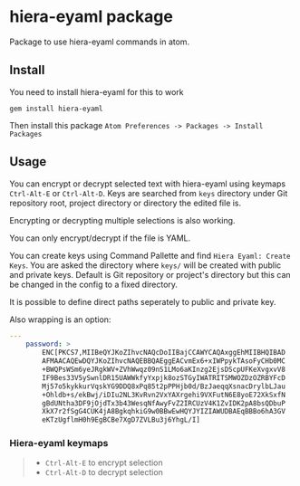 # hiera-eyaml package

Package to use hiera-eyaml commands in atom.

## Install

You need to install hiera-eyaml for this to work

```shell
gem install hiera-eyaml
```

Then install this package `Atom Preferences -> Packages -> Install Packages`


## Usage

You can encrypt or decrypt selected text with hiera-eyaml using keymaps
 `Ctrl-Alt-E` or `Ctrl-Alt-D`. Keys are searched from `keys` directory under
 Git repository root, project directory or directory the edited file is.

Encrypting or decrypting multiple selections is also working.

You can only encrypt/decrypt if the file is YAML.

You can create keys using Command Pallette and find `Hiera Eyaml: Create Keys`.
You are asked the directory where `keys/` will be created with public and
private keys. Default is Git repository or project's directory but this can be
changed in the config to a fixed directory.

It is possible to define direct paths seperately to public and private key.

Also wrapping is an option:

```yaml
---
	password: >
		ENC[PKCS7,MIIBeQYJKoZIhvcNAQcDoIIBajCCAWYCAQAxggEhMIIBHQIBAD
		AFMAACAQEwDQYJKoZIhvcNAQEBBQAEggEACvmEx6+xIWPpykTAsoFyCHb0MC
		+BWQPsWSm6yeJRgkWV+ZVhWwqz09nS1LMo6aKInzg2EjsDScpUFKeXvgxvV8
		IF9Bes33V5ySwnlDR15UAWWkfyYxpjk8ozSTGyIWATRITSMWOZDzOZRBYFcD
		Mj57o5kykkurVqskYG9DDQ8xPq85t2pPPHjb0d/BzJaeqqXsnacDrylbLJau
		+Ohldb+s/ekBwj/iDIu2NL3KvRvn2VxYAXrgehi9VXFutN6E8yoE72XkSxfN
		gBdUNtha3DF9jOjdTx3b43WesqNfAwyFvZ2IRCUzV4K1ZvIDK2pA8bsQDbuP
		XkX7r2fSgG4CUK4jA8BgkqhkiG9w0BBwEwHQYJYIZIAWUDBAEqBBBo6hA3GV
		eKTzUgflmH0h9EgBCBe7XgD7ZVLBu3j6YhgL/I]
```
  
### Hiera-eyaml keymaps

>- `Ctrl-Alt-E` to encrypt selection
>- `Ctrl-Alt-D` to decrypt selection
